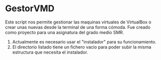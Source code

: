 # GestorVMD
Este script nos permite gestionar las maquinas virtuales de VirtualBox o crear unas nuevas desde la terminal de una forma cómoda. Fue creado como proyecto para una asignatura del grado medio SMR.

1. Actualmente es necesario usar el "instalador" para su funcionamiento.
2. El directorio listado tiene un fichero vacio para poder subir la misma estructura que necesita el instalador.
